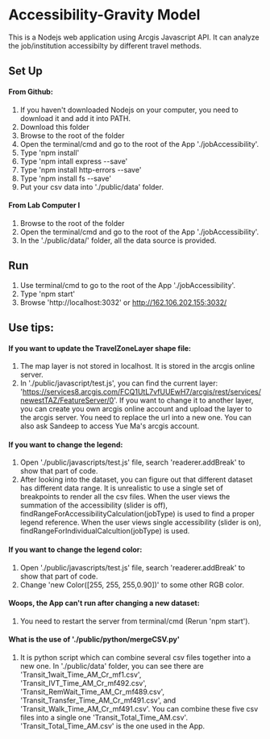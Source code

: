 # Accessibility-Gravity Model
This is a Nodejs web application using Arcgis Javascript API. It can analyze the job/institution accessibilty by different travel methods.
## Set Up
#### From Github:
1. If you haven't downloaded Nodejs on your computer, you need to download it and add it into PATH.
2. Download this folder
3. Browse to the root of the folder
4. Open the terminal/cmd and go to the root of the App './jobAccessibility'. 
5. Type 'npm install'
6. Type 'npm intall express --save'
7. Type 'npm install http-errors --save'
8. Type 'npm install fs --save'
9. Put your csv data into './public/data' folder.

#### From Lab Computer I
1. Browse to the root of the folder
2. Open the terminal/cmd and go to the root of the App './jobAccessibility'. 
3. In the './public/data/' folder, all the data source is provided.

## Run
1. Use terminal/cmd to go to the root of the App './jobAccessibility'. 
2. Type 'npm start'
2. Browse 'http://localhost:3032' or http://162.106.202.155:3032/

## Use tips:

#### If you want to update the TravelZoneLayer shape file:
 1. The map layer is not stored in localhost. It is stored in the arcgis online server.
 2. In './public/javascript/test.js', you can find the current layer: 'https://services8.arcgis.com/FCQ1UtL7vfUUEwH7/arcgis/rest/services/newestTAZ/FeatureServer/0'. If you want to change it to another layer, you can create you own arcgis online account and upload the layer to the arcgis server. You need to replace the url into a new one. You can also ask Sandeep to access Yue Ma's arcgis account.
#### If you want to change the legend:
1. Open './public/javascripts/test.js' file, search 'readerer.addBreak' to show that part of code.
2. After looking into the dataset, you can figure out that different dataset has different data range. It is unrealistic to use a single set of breakpoints to render all the csv files. When the user views the summation of the accessibility (slider is off), findRangeForAccessibilityCalculation(jobType) is used to find a proper legend reference. When the user views single accessibility (slider is on), findRangeForIndividualCalcultion(jobType) is used.

#### If you want to change the legend color:
1. Open './public/javascripts/test.js' file, search 'readerer.addBreak' to show that part of code.
2. Change 'new Color([255, 255, 255,0.90])' to some other RGB color.
      
#### Woops, the App can't run after changing a new dataset:
1. You need to restart the server from terminal/cmd (Rerun 'npm start').
#### What is the use of './public/python/mergeCSV.py'
1. It is python script which can combine several csv files together into a new one. In './public/data' folder, you can see there are 'Transit_1wait_Time_AM_Cr_mf1.csv', 'Transit_IVT_Time_AM_Cr_mf492.csv', 'Transit_RemWait_Time_AM_Cr_mf489.csv', 'Transit_Transfer_Time_AM_Cr_mf491.csv', and 'Transit_Walk_Time_AM_Cr_mf491.csv'. You can combine these five csv files into a single one 'Transit_Total_Time_AM.csv'. 'Transit_Total_Time_AM.csv' is the one used in the App.

